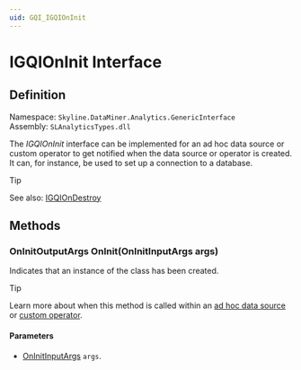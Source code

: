 ```yaml
---
uid: GQI_IGQIOnInit
---
```


# IGQIOnInit Interface

## Definition

Namespace: `Skyline.DataMiner.Analytics.GenericInterface`  
Assembly: `SLAnalyticsTypes.dll`

The *IGQIOnInit* interface can be implemented for an ad hoc data source or custom operator to get notified when the data source or operator is created. It can, for instance, be used to set up a connection to a database.

> [!TIP]
> See also: [IGQIOnDestroy](xref:GQI_IGQIOnDestroy)

## Methods

### OnInitOutputArgs OnInit(OnInitInputArgs args)

Indicates that an instance of the class has been created.

> [!TIP]
> Learn more about when this method is called within an [ad hoc data source](xref:Ad_hoc_Life_cycle) or [custom operator](xref:CO_Life_cycle).

#### Parameters

- [OnInitInputArgs](xref:GQI_OnInitInputArgs) `args`.